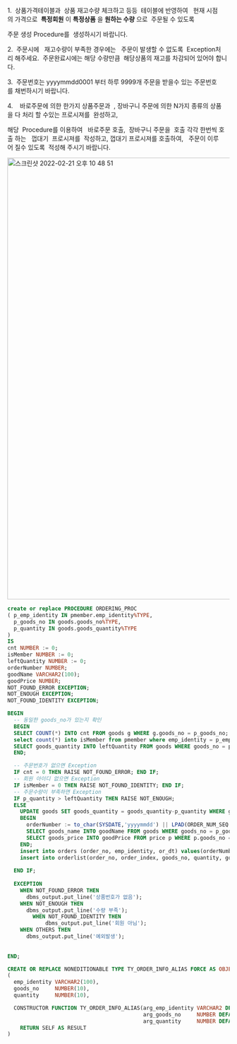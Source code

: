 1.  상품가격테이블과  상품 재고수량 체크하고 등등  테이블에 반영하여   현재 시점의 가격으로  **특정회원** 이 **특정상품** 을 **원하는 수량** 으로  주문될 수 있도록

주문 생성 Procedure를  생성하시기 바랍니다.

2.  주문시에   재고수량이 부족한 경우에는   주문이 발생할 수 없도록  Exception처리 해주세요.  주문완료시에는 해당 수량만큼  해당상품의 재고를 차감되어 있어야 합니다.

3.  주문번호는 yyyymmdd0001 부터 하루 9999개 주문을 받을수 있는 주문번호를 채번하시기 바랍니다.

4.    바로주문에 의한 한가지 상품주문과  , 장바구니 주문에 의한 N가지 종류의 상품을 다 처리 할 수있는 프로시져를  완성하고,

해당  Procedure를 이용하여   바로주문 호출,  장바구니 주문을  호출 각각 한번씩 호출 하는   껍대기  프로시져를  작성하고, 껍대기 프로시져를 호출하여,   주문이 이루어 질수 있도록  적성해 주시기 바랍니다.

<img width="1000" alt="스크린샷 2022-02-21 오후 10 48 51" src="https://user-images.githubusercontent.com/65120581/154967551-098958fd-3754-491f-9523-9c1537e01c0d.png">


```sql
create or replace PROCEDURE ORDERING_PROC
( p_emp_identity IN pmember.emp_identity%TYPE,
  p_goods_no IN goods.goods_no%TYPE,
  p_quantity IN goods.goods_quantity%TYPE
) 
IS 
cnt NUMBER := 0;
isMember NUMBER := 0;
leftQuantity NUMBER := 0;
orderNumber NUMBER;
goodName VARCHAR2(100);
goodPrice NUMBER;
NOT_FOUND_ERROR EXCEPTION;
NOT_ENOUGH EXCEPTION;
NOT_FOUND_IDENTITY EXCEPTION;

BEGIN
  -- 동일한 goods_no가 있는지 확인
  BEGIN
  SELECT COUNT(*) INTO cnt FROM goods g WHERE g.goods_no = p_goods_no;
  select count(*) into isMember from pmember where emp_identity = p_emp_identity;
  SELECT goods_quantity INTO leftQuantity FROM goods WHERE goods_no = p_goods_no;
  END;

  -- 주문번호가 없으면 Exception
  IF cnt = 0 THEN RAISE NOT_FOUND_ERROR; END IF;
  -- 회원 아이디 없으면 Exception
  IF isMember = 0 THEN RAISE NOT_FOUND_IDENTITY; END IF;
  -- 주문수량이 부족하면 Exception
  IF p_quantity > leftQuantity THEN RAISE NOT_ENOUGH;
  ELSE
    UPDATE goods SET goods_quantity = goods_quantity-p_quantity WHERE goods_no = p_goods_no;
    BEGIN
      orderNumber := to_char(SYSDATE,'yyyymmdd') || LPAD(ORDER_NUM_SEQ.nextval, 4,'0');
      SELECT goods_name INTO goodName FROM goods WHERE goods_no = p_goods_no;
      SELECT goods_price INTO goodPrice FROM price p WHERE p.goods_no = p_goods_no AND SYSDATE BETWEEN CAST(st_dt AS DATE) AND CAST(ed_dt AS DATE);
    END;
    insert into orders (order_no, emp_identity, or_dt) values(orderNumber, p_emp_identity, SYSDATE);
    insert into orderlist(order_no, order_index, goods_no, quantity, goods_price, goods_name, total_cost) VALUES(orderNumber, Order_Idx_Seq.Nextval, p_goods_no, p_quantity, goodPrice, goodName, p_quantity*goodPrice);
    
  END IF;
    
  EXCEPTION
    WHEN NOT_FOUND_ERROR THEN
      dbms_output.put_line('상품번호가 없음');
    WHEN NOT_ENOUGH THEN
      dbms_output.put_line('수량 부족');
		WHEN NOT_FOUND_IDENTITY THEN
			dbms_output.put_line('회원 아님');
    WHEN OTHERS THEN
      dbms_output.put_line('예외발생');
    
  
END;
```


```sql
CREATE OR REPLACE NONEDITIONABLE TYPE TY_ORDER_INFO_ALIAS FORCE AS OBJECT
(
  emp_identity VARCHAR2(100),
  goods_no     NUMBER(10),
  quantity     NUMBER(10),

  CONSTRUCTOR FUNCTION TY_ORDER_INFO_ALIAS(arg_emp_identity VARCHAR2 DEFAULT NULL,
                                           arg_goods_no     NUMBER DEFAULT NULL,
                                           arg_quantity     NUMBER DEFAULT NULL)
    RETURN SELF AS RESULT
)

```
